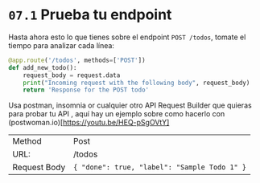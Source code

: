 # `07.1` Prueba tu endpoint

Hasta ahora esto lo que tienes sobre el endpoint `POST /todos`, tomate el tiempo para analizar cada línea:

```python
@app.route('/todos', methods=['POST'])
def add_new_todo():
    request_body = request.data
    print("Incoming request with the following body", request_body)
    return 'Response for the POST todo'
```

Usa postman, insomnia or cualquier otro API Request Builder que quieras para probar tu API , aquí hay un ejemplo sobre como hacerlo con (postwoman.io)[https://youtu.be/HEQ-pSgOVtY]

|  |  |
| ------ | -------- |
| Method | Post |
| URL: | /todos |
| Request Body | `{ "done": true, "label": "Sample Todo 1" }` |